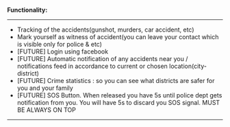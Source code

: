 <b>Functionality:</b>
<hr>
<ul>
  <li>Tracking of the accidents(gunshot, murders, car accident, etc)</li>
  <li>Mark yourself as witness of accident(you can leave your contact which is visible only for police & etc)</li>
  <li>[FUTURE] Login using facebook</li>
  <li>[FUTURE] Automatic notification of any accidents near you / notifications feed in accordance to current or chosen location(city-district)</li>
  <li>[FUTURE] Crime statistics : so you can see what districts are safer for you and your family </li>
  <li>[FUTURE] SOS Button. When released you have 5s until police dept gets notification from you. You will have 5s to discard you SOS signal.
MUST BE ALWAYS ON TOP</li>
</ul>  
<hr>
